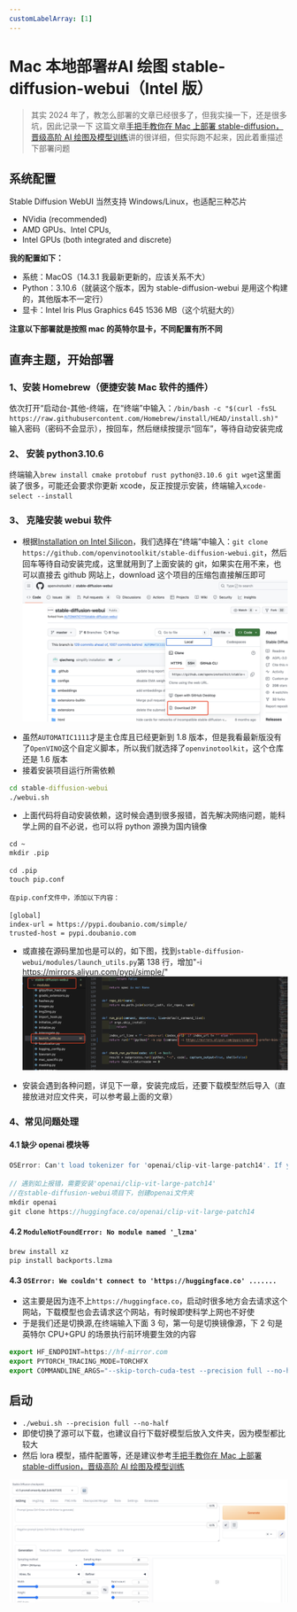 ```yaml
---
customLabelArray: [1]
---
```


# <Label :level='1'/>Mac 本地部署#AI 绘图 stable-diffusion-webui（Intel 版）

> 其实 2024 年了，教怎么部署的文章已经很多了，但我实操一下，还是很多坑，因此记录一下
> 这篇文章[手把手教你在 Mac 上部署 stable-diffusion，晋级高阶 AI 绘图及模型训练](https://zhuanlan.zhihu.com/p/637067918)讲的很详细，但实际跑不起来，因此着重描述下部署问题

## 系统配置

Stable Diffusion WebUI 当然支持 Windows/Linux，也适配三种芯片

- NVidia (recommended)
- AMD GPUs、Intel CPUs,
- Intel GPUs (both integrated and discrete)

**我的配置如下：**

- 系统：MacOS（14.3.1 我最新更新的，应该关系不大）
- Python：3.10.6（就装这个版本，因为 stable-diffusion-webui 是用这个构建的，其他版本不一定行）
- 显卡：Intel Iris Plus Graphics 645 1536 MB（这个坑挺大的）

**注意以下部署就是按照 mac 的英特尔显卡，不同配置有所不同**

## 直奔主题，开始部署

### 1、安装 Homebrew（便捷安装 Mac 软件的插件）

依次打开“启动台-其他-终端，在“终端”中输入：`/bin/bash -c "$(curl -fsSL https://raw.githubusercontent.com/Homebrew/install/HEAD/install.sh)"` 输入密码（密码不会显示），按回车，然后继续按提示“回车”，等待自动安装完成

### 2、 安装 python3.10.6

终端输入`brew install cmake protobuf rust python@3.10.6 git wget`这里面装了很多，可能还会要求你更新 xcode，反正按提示安装，终端输入`xcode-select --install`

### 3、 克隆安装 webui 软件

- 根据[Installation on Intel Silicon](https://github.com/openvinotoolkit/stable-diffusion-webui/wiki/Installation-on-Intel-Silicon)，我们选择在“终端”中输入：`git clone https://github.com/openvinotoolkit/stable-diffusion-webui.git`，然后回车等待自动安装完成，这里就用到了上面安装的 git，如果实在用不来，也可以直接去 github 网站上，download 这个项目的压缩包直接解压即可![download](./imgs/image.png)

* 虽然`AUTOMATIC1111`才是主仓库且已经更新到 1.8 版本，但是我看最新版没有了`OpenVINO`这个自定义脚本，所以我们就选择了`openvinotoolkit`，这个仓库还是 1.6 版本
* 接着安装项目运行所需依赖

```cmd
cd stable-diffusion-webui
./webui.sh
```

- 上面代码将自动安装依赖，这时候会遇到很多报错，首先解决网络问题，能科学上网的自不必说，也可以将 python 源换为国内镜像

```
cd ~
mkdir .pip

cd .pip
touch pip.conf

在pip.conf文件中，添加以下内容：

[global]
index-url = https://pypi.doubanio.com/simple/
trusted-host = pypi.doubanio.com
```

- 或直接在源码里加也是可以的，如下图，找到`stable-diffusion-webui/modules/launch_utils.py`第 138 行，增加"-i https://mirrors.aliyun.com/pypi/simple/"
  ![pip](./imgs/image1.png)

* 安装会遇到各种问题，详见下一章，安装完成后，还要下载模型然后导入（直接放进对应文件夹，可以参考最上面的文章）

### 4、常见问题处理

#### 4.1 缺少 openai 模块等

```js
OSError: Can't load tokenizer for 'openai/clip-vit-large-patch14'. If you were trying to load it from 'https://huggingface.co/models', make sure you don't have a local directory with the same name. Otherwise, make sure 'openai/clip-vit-large-patch14' is the correct path to a directory containing all relevant files for a CLIPTokenizer tokenizer.

// 遇到如上报错，需要安装'openai/clip-vit-large-patch14'
//在stable-diffusion-webui项目下，创建openai文件夹
mkdir openai
git clone https://huggingface.co/openai/clip-vit-large-patch14
```

#### 4.2 `ModuleNotFoundError: No module named '_lzma'`

```
brew install xz
pip install backports.lzma
```

#### 4.3 `OSError: We couldn't connect to 'https://huggingface.co' .......`

- 这主要是因为连不上`https://huggingface.co`，启动时很多地方会去请求这个网站，下载模型也会去请求这个网站，有时候即使科学上网也不好使
- 于是我们还是切换源,在终端输入下面 3 句，第一句是切换镜像源，下 2 句是英特尔 CPU+GPU 的场景执行前环境要生效的内容

```js
export HF_ENDPOINT=https://hf-mirror.com
export PYTORCH_TRACING_MODE=TORCHFX
export COMMANDLINE_ARGS="--skip-torch-cuda-test --precision full --no-half"
```

## 启动

- `./webui.sh --precision full --no-half`
- 即使切换了源可以下载，也建议自行下载好模型后放入文件夹，因为模型都比较大
- 然后 lora 模型，插件配置等，还是建议参考[手把手教你在 Mac 上部署 stable-diffusion，晋级高阶 AI 绘图及模型训练](https://zhuanlan.zhihu.com/p/637067918)

![ui](./imgs/image2.png)
